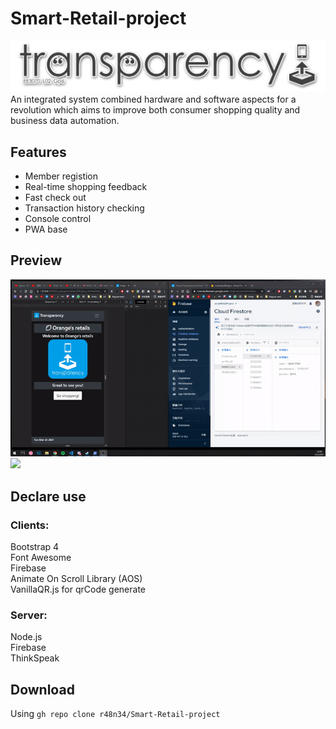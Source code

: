 # Smart-Retail-project
<img src="https://github.com/r48n34/Smart-Retail-project/blob/main/imgg/loasdgo-2.png" />
An integrated system combined hardware and software aspects for a revolution which aims to
improve both consumer shopping quality and business data automation.  

## Features
* Member registion
* Real-time shopping feedback
* Fast check out
* Transaction history checking
* Console control
* PWA base

## Preview
<img src="https://github.com/r48n34/Smart-Retail-project/blob/main/imgg/reg.gif" />
<img src="https://github.com/r48n34/Smart-Retail-project/blob/main/imgg/cart.gif" />

## Declare use
### Clients:  
Bootstrap 4  
Font Awesome  
Firebase   
Animate On Scroll Library (AOS)  
VanillaQR.js for qrCode generate
### Server:  
Node.js  
Firebase  
ThinkSpeak

## Download
Using `gh repo clone r48n34/Smart-Retail-project`
